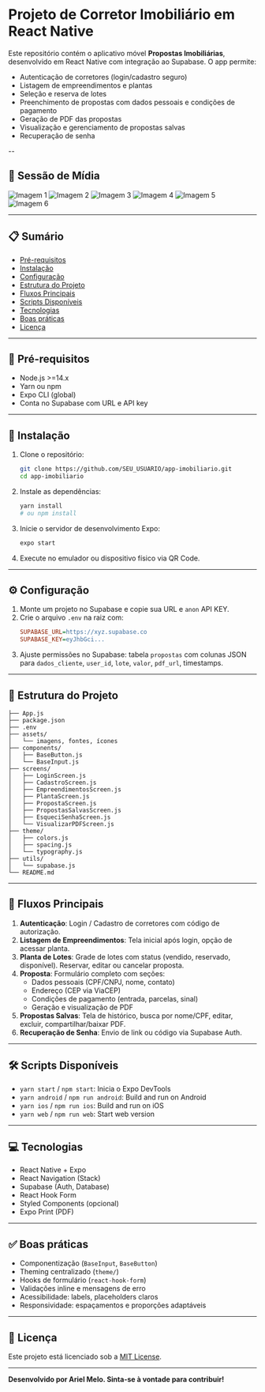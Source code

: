 # Projeto de Corretor Imobiliário em React Native

Este repositório contém o aplicativo móvel **Propostas Imobiliárias**, desenvolvido em React Native com integração ao Supabase. O app permite:

- Autenticação de corretores (login/cadastro seguro)
- Listagem de empreendimentos e plantas
- Seleção e reserva de lotes
- Preenchimento de propostas com dados pessoais e condições de pagamento
- Geração de PDF das propostas
- Visualização e gerenciamento de propostas salvas
- Recuperação de senha

--

## 📸 Sessão de Mídia

<!-- Substitua as rotas abaixo pelos caminhos das suas imagens -->
![Imagem 1](./assets/images/1.png)
![Imagem 2](./assets/images/2.png)
![Imagem 3](./assets/images/3.png)
![Imagem 4](./assets/images/4.png)
![Imagem 5](./assets/images/5.png)
![Imagem 6](./assets/images/6.png)

---

## 📋 Sumário

- [Pré-requisitos](#-pré-requisitos)
- [Instalação](#-instalação)
- [Configuração](#-configuração)
- [Estrutura do Projeto](#-estrutura-do-projeto)
- [Fluxos Principais](#-fluxos-principais)
- [Scripts Disponíveis](#-scripts-disponíveis)
- [Tecnologias](#-tecnologias)
- [Boas práticas](#-boas-práticas)
- [Licença](#-licença)

---

## 🔧 Pré-requisitos

- Node.js >=14.x  
- Yarn ou npm  
- Expo CLI (global)  
- Conta no Supabase com URL e API key  

---

## 🚀 Instalação

1. Clone o repositório:
   ```bash
   git clone https://github.com/SEU_USUARIO/app-imobiliario.git
   cd app-imobiliario
   ```

2. Instale as dependências:
   ```bash
   yarn install
   # ou npm install
   ```

3. Inicie o servidor de desenvolvimento Expo:
   ```bash
   expo start
   ```

4. Execute no emulador ou dispositivo físico via QR Code.

---

## ⚙️ Configuração

1. Monte um projeto no Supabase e copie sua URL e `anon` API KEY.  
2. Crie o arquivo `.env` na raiz com:
   ```ini
   SUPABASE_URL=https://xyz.supabase.co
   SUPABASE_KEY=eyJhbGci...
   ```
3. Ajuste permissões no Supabase: tabela `propostas` com colunas JSON para `dados_cliente`, `user_id`, `lote`, `valor`, `pdf_url`, timestamps.

---

## 📁 Estrutura do Projeto

```
├── App.js
├── package.json
├── .env
├── assets/
│   └── imagens, fontes, ícones
├── components/
│   ├── BaseButton.js
│   └── BaseInput.js
├── screens/
│   ├── LoginScreen.js
│   ├── CadastroScreen.js
│   ├── EmpreendimentosScreen.js
│   ├── PlantaScreen.js
│   ├── PropostaScreen.js
│   ├── PropostasSalvasScreen.js
│   ├── EsqueciSenhaScreen.js
│   └── VisualizarPDFScreen.js
├── theme/
│   ├── colors.js
│   ├── spacing.js
│   └── typography.js
├── utils/
│   └── supabase.js
└── README.md
```

---

## 🔄 Fluxos Principais

1. **Autenticação**: Login / Cadastro de corretores com código de autorização.  
2. **Listagem de Empreendimentos**: Tela inicial após login, opção de acessar planta.  
3. **Planta de Lotes**: Grade de lotes com status (vendido, reservado, disponível). Reservar, editar ou cancelar proposta.  
4. **Proposta**: Formulário completo com seções:
   - Dados pessoais (CPF/CNPJ, nome, contato)  
   - Endereço (CEP via ViaCEP)  
   - Condições de pagamento (entrada, parcelas, sinal)  
   - Geração e visualização de PDF  
5. **Propostas Salvas**: Tela de histórico, busca por nome/CPF, editar, excluir, compartilhar/baixar PDF.  
6. **Recuperação de Senha**: Envio de link ou código via Supabase Auth.  

---

## 🛠️ Scripts Disponíveis

- `yarn start` / `npm start`: Inicia o Expo DevTools  
- `yarn android` / `npm run android`: Build and run on Android  
- `yarn ios` / `npm run ios`: Build and run on iOS  
- `yarn web` / `npm run web`: Start web version  

---

## 💻 Tecnologias

- React Native + Expo  
- React Navigation (Stack)  
- Supabase (Auth, Database)  
- React Hook Form  
- Styled Components (opcional)  
- Expo Print (PDF)  

---

## ✅ Boas práticas

- Componentização (`BaseInput`, `BaseButton`)  
- Theming centralizado (`theme/`)  
- Hooks de formulário (`react-hook-form`)  
- Validações inline e mensagens de erro  
- Acessibilidade: labels, placeholders claros  
- Responsividade: espaçamentos e proporções adaptáveis  

---

## 📄 Licença

Este projeto está licenciado sob a [MIT License](LICENSE).

---

**Desenvolvido por Ariel Melo. Sinta-se à vontade para contribuir!**
